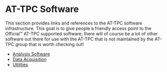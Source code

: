 # AT-TPC Software

This section provides links and references to the AT-TPC software infrastructure. This goal is to give people a friendly access point to the Official&trade; AT-TPC supported software; there will of course be a lot of other software out there for use with the AT-TPC that is not maintained by the AT-TPC group that is worth checking out!

- [Analysis Software](./analysis.md)
- [Data Acquisition](./acquisition.md)
- [Utilities](./utilities.md)